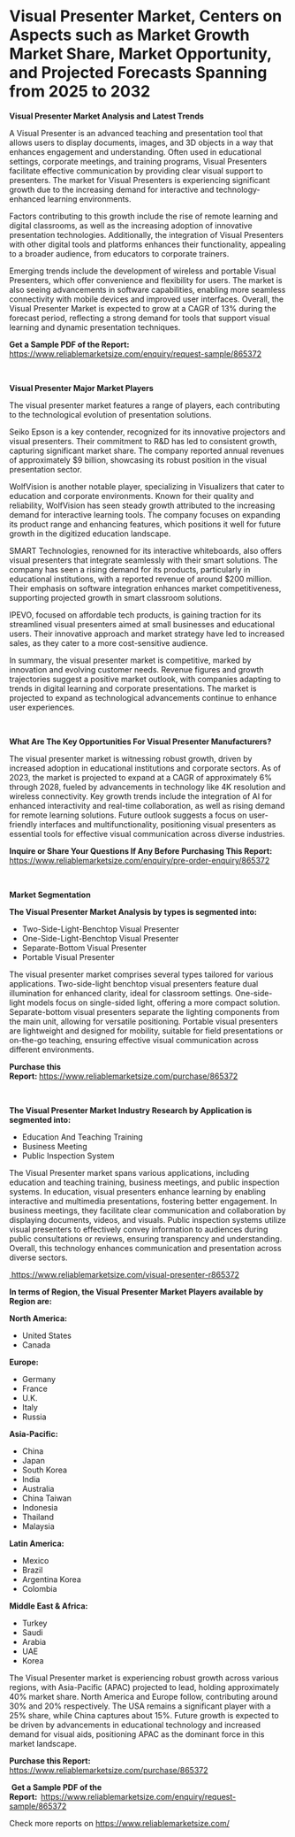 <p><h1>Visual Presenter Market, Centers on Aspects such as Market Growth Market Share, Market Opportunity, and Projected Forecasts Spanning from 2025 to 2032</h1></p><p><strong>Visual Presenter Market Analysis and Latest Trends</strong></p>
<p><p>A Visual Presenter is an advanced teaching and presentation tool that allows users to display documents, images, and 3D objects in a way that enhances engagement and understanding. Often used in educational settings, corporate meetings, and training programs, Visual Presenters facilitate effective communication by providing clear visual support to presenters. The market for Visual Presenters is experiencing significant growth due to the increasing demand for interactive and technology-enhanced learning environments. </p><p>Factors contributing to this growth include the rise of remote learning and digital classrooms, as well as the increasing adoption of innovative presentation technologies. Additionally, the integration of Visual Presenters with other digital tools and platforms enhances their functionality, appealing to a broader audience, from educators to corporate trainers. </p><p>Emerging trends include the development of wireless and portable Visual Presenters, which offer convenience and flexibility for users. The market is also seeing advancements in software capabilities, enabling more seamless connectivity with mobile devices and improved user interfaces. Overall, the Visual Presenter Market is expected to grow at a CAGR of 13% during the forecast period, reflecting a strong demand for tools that support visual learning and dynamic presentation techniques.</p></p>
<p><strong>Get a Sample PDF of the Report:&nbsp;</strong> <a href="https://www.reliablemarketsize.com/enquiry/request-sample/865372?utm_campaign=2200&utm_medium=2&utm_source=Github&utm_content=ia&utm_term=08022025&utm_id=visual-presenter">https://www.reliablemarketsize.com/enquiry/request-sample/865372</a></p>
<p>&nbsp;</p>
<p><strong>Visual Presenter Major Market Players</strong></p>
<p><p>The visual presenter market features a range of players, each contributing to the technological evolution of presentation solutions. </p><p>Seiko Epson is a key contender, recognized for its innovative projectors and visual presenters. Their commitment to R&D has led to consistent growth, capturing significant market share. The company reported annual revenues of approximately $9 billion, showcasing its robust position in the visual presentation sector.</p><p>WolfVision is another notable player, specializing in Visualizers that cater to education and corporate environments. Known for their quality and reliability, WolfVision has seen steady growth attributed to the increasing demand for interactive learning tools. The company focuses on expanding its product range and enhancing features, which positions it well for future growth in the digitized education landscape.</p><p>SMART Technologies, renowned for its interactive whiteboards, also offers visual presenters that integrate seamlessly with their smart solutions. The company has seen a rising demand for its products, particularly in educational institutions, with a reported revenue of around $200 million. Their emphasis on software integration enhances market competitiveness, supporting projected growth in smart classroom solutions.</p><p>IPEVO, focused on affordable tech products, is gaining traction for its streamlined visual presenters aimed at small businesses and educational users. Their innovative approach and market strategy have led to increased sales, as they cater to a more cost-sensitive audience.</p><p>In summary, the visual presenter market is competitive, marked by innovation and evolving customer needs. Revenue figures and growth trajectories suggest a positive market outlook, with companies adapting to trends in digital learning and corporate presentations. The market is projected to expand as technological advancements continue to enhance user experiences.</p></p>
<p>&nbsp;</p>
<p><strong>What Are The Key Opportunities For Visual Presenter Manufacturers?</strong></p>
<p><p>The visual presenter market is witnessing robust growth, driven by increased adoption in educational institutions and corporate sectors. As of 2023, the market is projected to expand at a CAGR of approximately 6% through 2028, fueled by advancements in technology like 4K resolution and wireless connectivity. Key growth trends include the integration of AI for enhanced interactivity and real-time collaboration, as well as rising demand for remote learning solutions. Future outlook suggests a focus on user-friendly interfaces and multifunctionality, positioning visual presenters as essential tools for effective visual communication across diverse industries.</p></p>
<p><strong>Inquire or Share Your Questions If Any Before Purchasing This Report:</strong> <a href="https://www.reliablemarketsize.com/enquiry/pre-order-enquiry/865372?utm_campaign=2200&utm_medium=2&utm_source=Github&utm_content=ia&utm_term=08022025&utm_id=visual-presenter">https://www.reliablemarketsize.com/enquiry/pre-order-enquiry/865372</a></p>
<p>&nbsp;</p>
<p><strong>Market Segmentation</strong></p>
<p><strong>The Visual Presenter Market Analysis by types is segmented into:</strong></p>
<p><ul><li>Two-Side-Light-Benchtop Visual Presenter</li><li>One-Side-Light-Benchtop Visual Presenter</li><li>Separate-Bottom Visual Presenter</li><li>Portable Visual Presenter</li></ul></p>
<p><p>The visual presenter market comprises several types tailored for various applications. Two-side-light benchtop visual presenters feature dual illumination for enhanced clarity, ideal for classroom settings. One-side-light models focus on single-sided light, offering a more compact solution. Separate-bottom visual presenters separate the lighting components from the main unit, allowing for versatile positioning. Portable visual presenters are lightweight and designed for mobility, suitable for field presentations or on-the-go teaching, ensuring effective visual communication across different environments.</p></p>
<p><strong>Purchase this Report:&nbsp;</strong><a href="https://www.reliablemarketsize.com/purchase/865372?utm_campaign=2200&utm_medium=2&utm_source=Github&utm_content=ia&utm_term=08022025&utm_id=visual-presenter">https://www.reliablemarketsize.com/purchase/865372</a></p>
<p>&nbsp;</p>
<p><strong>The Visual Presenter Market Industry Research by Application is segmented into:</strong></p>
<p><ul><li>Education And Teaching Training</li><li>Business Meeting</li><li>Public Inspection System</li></ul></p>
<p><p>The Visual Presenter market spans various applications, including education and teaching training, business meetings, and public inspection systems. In education, visual presenters enhance learning by enabling interactive and multimedia presentations, fostering better engagement. In business meetings, they facilitate clear communication and collaboration by displaying documents, videos, and visuals. Public inspection systems utilize visual presenters to effectively convey information to audiences during public consultations or reviews, ensuring transparency and understanding. Overall, this technology enhances communication and presentation across diverse sectors.</p></p>
<p><a href="https://www.reliablemarketsize.com/visual-presenter-r865372?utm_campaign=2200&utm_medium=2&utm_source=Github&utm_content=ia&utm_term=08022025&utm_id=visual-presenter">&nbsp;https://www.reliablemarketsize.com/visual-presenter-r865372</a></p>
<p><strong>In terms of Region, the Visual Presenter Market Players available by Region are:</strong></p>
<p>
    <p> <strong> North America: </strong>
        <ul>
            <li>United States</li>
            <li>Canada</li>
        </ul>
        </p> 
    <p> <strong> Europe: </strong>
        <ul>
            <li>Germany</li>
            <li>France</li>
            <li>U.K.</li>
            <li>Italy</li>
            <li>Russia</li>
        </ul>
        </p> 
    <p> <strong> Asia-Pacific: </strong>
        <ul>
            <li>China</li>
            <li>Japan</li>
            <li>South Korea</li>
            <li>India</li>
            <li>Australia</li>
            <li>China Taiwan</li>
            <li>Indonesia</li>
            <li>Thailand</li>
            <li>Malaysia</li>
        </ul>
        </p> 
    <p> <strong> Latin America: </strong>
        <ul>
            <li>Mexico</li>
            <li>Brazil</li>
            <li>Argentina Korea</li>
            <li>Colombia</li>
        </ul>
        </p> 
    <p> <strong> Middle East & Africa: </strong>
        <ul>
            <li>Turkey</li>
            <li>Saudi</li>
            <li>Arabia</li>
            <li>UAE</li>
            <li>Korea</li>
        </ul>
    </p>
    </p>
<p><p>The Visual Presenter market is experiencing robust growth across various regions, with Asia-Pacific (APAC) projected to lead, holding approximately 40% market share. North America and Europe follow, contributing around 30% and 20% respectively. The USA remains a significant player with a 25% share, while China captures about 15%. Future growth is expected to be driven by advancements in educational technology and increased demand for visual aids, positioning APAC as the dominant force in this market landscape.</p></p>
<p><strong>Purchase this Report: </strong><a href="https://www.reliablemarketsize.com/purchase/865372?utm_campaign=2200&utm_medium=2&utm_source=Github&utm_content=ia&utm_term=08022025&utm_id=visual-presenter">https://www.reliablemarketsize.com/purchase/865372</a></p>
<p>&nbsp;<strong>Get a Sample PDF of the Report:&nbsp;&nbsp;</strong><a href="https://www.reliablemarketsize.com/enquiry/request-sample/865372?utm_campaign=2200&utm_medium=2&utm_source=Github&utm_content=ia&utm_term=08022025&utm_id=visual-presenter">https://www.reliablemarketsize.com/enquiry/request-sample/865372</a></p>
<p><strong></strong></p>
<p>Check more reports on <a href="https://www.reliablemarketsize.com/?utm_campaign=2200&utm_medium=2&utm_source=Github&utm_content=ia&utm_term=08022025&utm_id=visual-presenter">https://www.reliablemarketsize.com/</a></p>